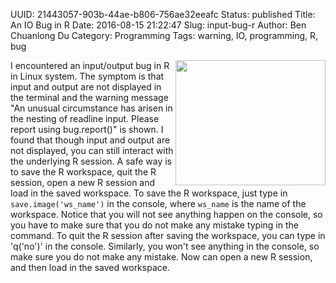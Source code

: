 UUID: 21443057-903b-44ae-b806-756ae32eeafc
Status: published
Title: An IO Bug in R
Date: 2016-08-15 21:22:47
Slug: input-bug-r
Author: Ben Chuanlong Du
Category: Programming
Tags: warning, IO, programming, R, bug

<img src="http://dclong.github.io/media/computer/bug.jpg" height="200" width="240" align="right"/>

I encountered an input/output bug in R in Linux system. 
The symptom is that input and output are not displayed in the terminal 
and the warning message 
"An unusual circumstance has arisen in the nesting of readline input. 
Please report using bug.report()" is shown. 
I found that though input and output are not displayed, you can still 
interact with the underlying R session. 
A safe way is to save the R workspace, quit the R session, open a new 
R session and load in the saved workspace. To save the R workspace,
just type in `save.image('ws_name')` in the console, where `ws_name` 
is the name of the workspace. Notice that you will not see anything 
happen on the console, so you have to make sure that you do not make 
any mistake typing in the command. To quit the R session after saving 
the workspace, you can type in 'q('no')' in the console. 
Similarly, you won't see anything in the console, so make sure you do not 
make any mistake. Now can open a new R session, and then load in the saved 
workspace. 
